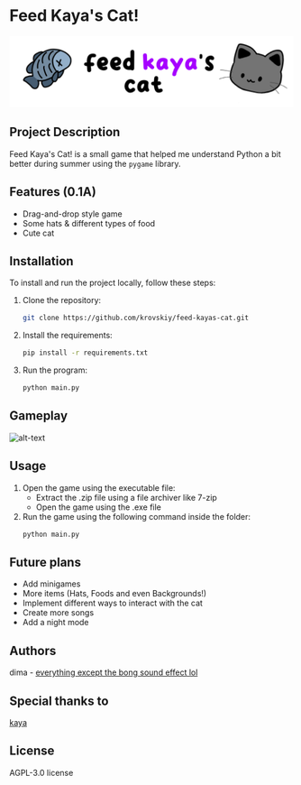 # Feed Kaya's Cat!
![image](materials/highlight.png)

## Project Description
Feed Kaya's Cat! is a small game that helped me understand Python a bit better during summer using the `pygame` library.

## Features (0.1A)
- Drag-and-drop style game
- Some hats & different types of food
- Cute cat

## Installation
To install and run the project locally, follow these steps:

1. Clone the repository:
    ```sh
    git clone https://github.com/krovskiy/feed-kayas-cat.git
    ```
2. Install the requirements:
   ```bash
   pip install -r requirements.txt
3. Run the program:
   ```bash
   python main.py

## Gameplay
![alt-text](materials/gameplay.gif)

## Usage
1. Open the game using the executable file:
    - Extract the .zip file using a file archiver like 7-zip
    - Open the game using the .exe file
2. Run the game using the following command inside the folder:
    ```sh
    python main.py
    ```

## Future plans 
- Add minigames
- More items (Hats, Foods and even Backgrounds!)
- Implement different ways to interact with the cat
- Create more songs
- Add a night mode 

## Authors

dima - [everything except the bong sound effect lol](https://dima21.bandcamp.com/)

## Special thanks to 

[kaya](https://tired.moe/)

## License

AGPL-3.0 license

